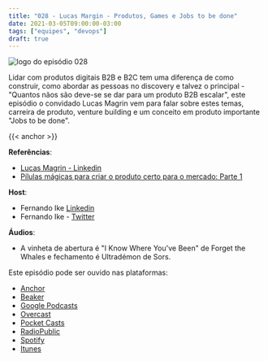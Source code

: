 ```yaml
---
title: "028 - Lucas Margin - Produtos, Games e Jobs to be done"
date: 2021-03-05T09:00:00-03:00
tags: ["equipes", "devops"]
draft: true
---
```

![logo do episódio 028](/images/pontocafe_028.png)

Lidar com produtos digitais B2B e B2C tem uma diferença de como construir, como abordar as pessoas no discovery e talvez o principal - "Quantos nãos são deve-se se dar para um produto B2B escalar", este episódio o convidado Lucas Magrin vem para falar sobre estes temas, carreira de produto, venture building e um conceito em produto importante "Jobs to be done".

{{< anchor >}}

**Referências**:
* [Lucas Magrin - Linkedin](https://www.linkedin.com/in/lucasmagrin/)
* [Pílulas mágicas para criar o produto certo para o mercado: Parte 1](https://lucas-magrin.medium.com/p%C3%ADlulas-m%C3%A1gicas-para-criar-o-produto-certo-para-o-mercado-parte-1-39fabbcfc117)

**Host**:

* Fernando Ike [Linkedin](https://www.linkedin.com/in/fernandoike/)
* Fernando Ike - [Twitter](https://twitter.com/fernandoike)

**Áudios**:

* A vinheta de abertura é "I Know Where You've Been" de Forget the Whales e fechamento é Ultradémon de Sors.

Este episódio pode ser ouvido nas plataformas:

* [Anchor](https://anchor.fm/pontocafe)
* [Beaker](https://www.breaker.audio/ponto-cafe)
* [Google Podcasts](https://www.google.com/podcasts?feed=aHR0cHM6Ly9hbmNob3IuZm0vcy81OWRkZTI0L3BvZGNhc3QvcnNz)
* [Overcast](https://overcast.fm/itunes1513597862/pontocaf-podcast-uma-conversa-sobre-tecnologias-e-as-coisas-que-est-o-em-volta)
* [Pocket Casts](https://pca.st/1cbp2reg)
* [RadioPublic](https://radiopublic.com/ponto-caf-G2pjqv)
* [Spotify](https://open.spotify.com/show/3HzpEbfhFBGPNba8PADIhP)
* [Itunes](https://podcasts.apple.com/us/podcast/pontocaf%C3%A9-podcast-%C3%A9-uma-conversa-sobre-tecnologias/id1513597862)